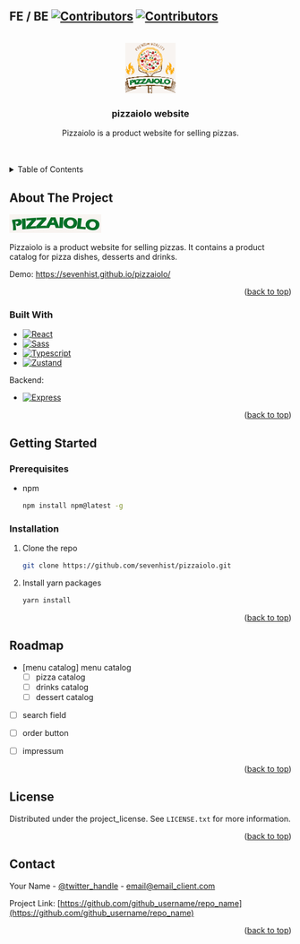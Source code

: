 <!-- Improved compatibility of back to top link: See: https://github.com/othneildrew/Best-README-Template/pull/73 -->
<a id="readme-top"></a>
<!--
*** Thanks for checking out the Best-README-Template. If you have a suggestion
*** that would make this better, please fork the repo and create a pull request
*** or simply open an issue with the tag "enhancement".
*** Don't forget to give the project a star!
*** Thanks again! Now go create something AMAZING! :D
-->



<!-- PROJECT SHIELDS -->
<!--
*** I'm using markdown "reference style" links for readability.
*** Reference links are enclosed in brackets [ ] instead of parentheses ( ).
*** See the bottom of this document for the declaration of the reference variables
*** for contributors-url, forks-url, etc. This is an optional, concise syntax you may use.
*** https://www.markdownguide.org/basic-syntax/#reference-style-links
-->
## FE / BE [![Contributors][contributors-shield]][contributors-url] [![Contributors][contributors-shield2]][contributors-url2]



<!-- PROJECT LOGO -->
<br />
<div align="center">
  <a href="https://github.com/sevenhist/pizzaiolo">
    <img src="public/icons/icon-96x96.png" alt="Logo" width="90" height="90">
  </a>

<h3 align="center">pizzaiolo website</h3>

  <p align="center">
    Pizzaiolo is a product website for selling pizzas.
    <br />
    <!-- <a href="https://github.com/github_username/repo_name"><strong>Explore the docs »</strong></a> -->
    <br />
    <br />
  </p>
</div>



<!-- TABLE OF CONTENTS -->
<details>
  <summary>Table of Contents</summary>
  <ol>
    <li>
      <a href="#about-the-project">About The Project</a>
      <ul>
        <li><a href="#built-with">Built With</a></li>
      </ul>
    </li>
    <li>
      <a href="#getting-started">Getting Started</a>
      <ul>
        <li><a href="#prerequisites">Prerequisites</a></li>
        <li><a href="#installation">Installation</a></li>
      </ul>
    </li>
    <li><a href="#roadmap">Roadmap</a></li>
    <li><a href="#license">License</a></li>
    <li><a href="#contact">Contact</a></li>
  </ol>
</details>



<!-- ABOUT THE PROJECT -->
## About The Project

[![Product Name Screen Shot][product-screenshot]]("public/icons/icon-96x96.png)

Pizzaiolo is a product website for selling pizzas. It contains a product catalog for pizza dishes, desserts and drinks.  




<!-- Backend Repository: https://github.com/sevenhist/pizza_backend   -->
Demo: https://sevenhist.github.io/pizzaiolo/

<p align="right">(<a href="#readme-top">back to top</a>)</p>



### Built With

* [![React][React.js]][React-url]
* [![Sass][Sass.js]][Sass-url]
* [![Typescript][TS.js]][TS-url]
* [![Zustand][Zustand.js]][Zustand-url]

Backend:
* [![Express][Express.js]][Express-url]
 
  

<p align="right">(<a href="#readme-top">back to top</a>)</p>


<!-- GETTING STARTED -->
## Getting Started

### Prerequisites

* npm
  ```sh
  npm install npm@latest -g
  ```

### Installation

1. Clone the repo
   ```sh
   git clone https://github.com/sevenhist/pizzaiolo.git
   ```
2. Install yarn packages
   ```sh
   yarn install
   ```
<!-- 3. start the server -->

<p align="right">(<a href="#readme-top">back to top</a>)</p>



<!-- ROADMAP -->
## Roadmap

- [menu catalog] menu catalog
    - [ ] pizza catalog
    - [ ] drinks catalog
    - [ ] dessert catalog
- [ ] search field
- [ ] order button  
- [ ] impressum  


<p align="right">(<a href="#readme-top">back to top</a>)</p>




<!-- LICENSE -->
## License

Distributed under the project_license. See `LICENSE.txt` for more information.

<p align="right">(<a href="#readme-top">back to top</a>)</p>



<!-- CONTACT -->
## Contact

Your Name - [@twitter_handle](https://twitter.com/twitter_handle) - email@email_client.com

Project Link: [https://github.com/github_username/repo_name](https://github.com/github_username/repo_name)

<p align="right">(<a href="#readme-top">back to top</a>)</p>



<!-- MARKDOWN LINKS & IMAGES -->
<!-- https://www.markdownguide.org/basic-syntax/#reference-style-links -->
[contributors-shield]: https://img.shields.io/github/contributors/sevenhist/pizzaiolo.svg?style=for-the-badge
[contributors-url]: https://github.com/sevenhist/pizzaiolo/graphs/contributors
[contributors-shield2]: https://img.shields.io/github/contributors/sevenhist/pizza_backend.svg?style=for-the-badge
[contributors-url2]: https://github.com/sevenhist/pizza_backend/graphs/contributors

[forks-shield]: https://img.shields.io/github/forks/github_username/repo_name.svg?style=for-the-badge
[forks-url]: https://github.com/github_username/repo_name/network/members
[stars-shield]: https://img.shields.io/github/stars/github_username/repo_name.svg?style=for-the-badge
[stars-url]: https://github.com/github_username/repo_name/stargazers
[issues-shield]: https://img.shields.io/github/issues/github_username/repo_name.svg?style=for-the-badge
[issues-url]: https://github.com/github_username/repo_name/issues
[license-shield]: https://img.shields.io/github/license/github_username/repo_name.svg?style=for-the-badge
[license-url]: https://github.com/github_username/repo_name/blob/master/LICENSE.txt
[linkedin-shield]: https://img.shields.io/badge/-LinkedIn-black.svg?style=for-the-badge&logo=linkedin&colorB=555
[linkedin-url]: https://linkedin.com/in/linkedin_username
[product-screenshot]: public/LOGO_Name_Kopie.jpg

[Sass.js]: https://img.shields.io/badge/sass-CC6699?style=for-the-badge&logo=sass&logoColor=white
[Sass-url]: https://sass-lang.com/
[TS.js]: https://img.shields.io/badge/typescript-3178C6?style=for-the-badge&logo=typescript&logoColor=white
[TS-url]: https://www.typescriptlang.org/
[React.js]: https://img.shields.io/badge/React-20232A?style=for-the-badge&logo=react&logoColor=61DAFB
[React-url]: https://reactjs.org/
[Express.js]: https://img.shields.io/badge/express.js-000000?style=for-the-badge&logo=express&logoColor=white
[Express-url]: https://expressjs.com/

[Zustand.js]: https://img.shields.io/badge/zustand-FFDD00?style=for-the-badge&logo=zustand&logoColor=black
[Zustand-url]: https://zustand-demo.pmnd.rs/





<!-- # dev-archive:
## 1st installation of yarn-components
1. yarn install 
2. yarn add sass
3. yarn add react-router-dom
4. yarn add axios
5. yarn add zustand
6. yarn add  workbox-webpack-plugin
7. yarn start -->